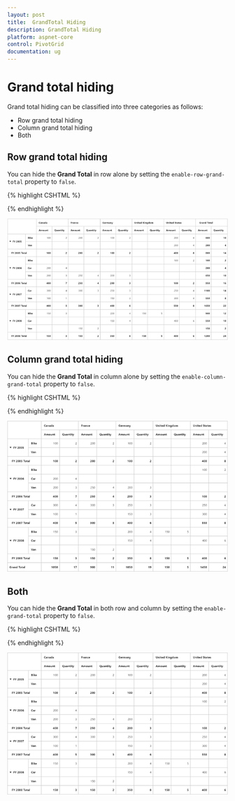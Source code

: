 ```yaml
---
layout: post
title:  GrandTotal Hiding
description: GrandTotal Hiding
platform: aspnet-core
control: PivotGrid
documentation: ug
---
```


# Grand total hiding

Grand total hiding can be classified into three categories as follows:

* Row grand total hiding
* Column grand total hiding
* Both

## Row grand total hiding

You can hide the **Grand Total** in row alone by setting the `enable-row-grand-total` property to `false`.

{% highlight CSHTML %}

<ej-pivot-grid id="PivotGrid1" enable-row-grand-total="false"></ej-pivot-grid>

{% endhighlight %}

![](GrandTotal-Hiding_images/enableRowGrandTotal.png)

## Column grand total hiding

You can hide the **Grand Total** in column alone by setting the `enable-column-grand-total` property to `false`.

{% highlight CSHTML %}

<ej-pivot-grid id="PivotGrid1" enable-column-grand-total="false"></ej-pivot-grid>

{% endhighlight %}

![](GrandTotal-Hiding_images/enableColumnGrandTotal.png)

## Both

You can hide the **Grand Total** in both row and column by setting the `enable-grand-total` property to `false`.

{% highlight CSHTML %}

<ej-pivot-grid id="PivotGrid1" enable-grand-total="false"></ej-pivot-grid>

{% endhighlight %}

![](GrandTotal-Hiding_images/enableGrandTotal.png)